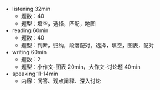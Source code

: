 - listening 32min
	- 题数：40
	- 题型：填空，选择，匹配，地图
- reading 60min
	- 题数：40
	- 题型：判断，归纳，段落配对，选择，填空，图表，配对
- writing 60min
	- 题数：2
	- 题型：小作文-图表 20min，大作文-讨论题 40min
- speaking 11-14min
	- 内容：问答、观点阐释、深入讨论